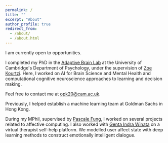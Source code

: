 ```yaml
---
permalink: /
title: ""
excerpt: "About"
author_profile: true
redirect_from: 
  - /about/
  - /about.html
---
```


I am currently open to opportunities.

I completed my PhD in the [Adaptive Brain Lab](https://www.abg.psychol.cam.ac.uk/) at the University of Cambridge's Department of Psychology, under the supervision of [Zoe Kourtzi](https://www.psychol.cam.ac.uk/staff/professor-zoe-kourtzi). Here, I worked on AI for Brain Science and Mental Health and computational cognitive neuroscience approaches to learning and decision making.

Feel free to contact me at <a href="mailto:opk20@cam.ac.uk">opk20@cam.ac.uk</a>.

Previously, I helped establish a machine learning team at Goldman Sachs in Hong Kong.

During my MPhil, supervised by [Pascale Fung](http://www.ee.ust.hk/~pascale/), I worked on several projects related to affective computing. I also worked with [Genta Indra Winata](https://gentaiscool.github.io/) on a virtual therapist self-help platform. We modelled user affect state with deep learning methods to construct emotionally intelligent dialogue.
